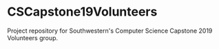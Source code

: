 # CSCapstone19Volunteers
Project repository for Southwestern's Computer Science Capstone 2019 Volunteers group.
